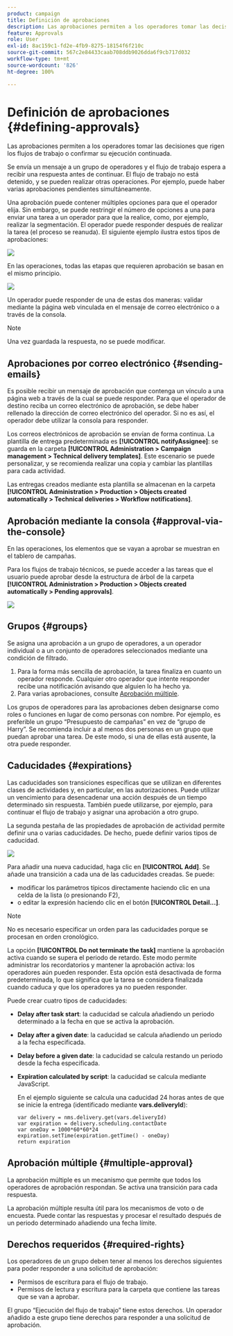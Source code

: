 ```yaml
---
product: campaign
title: Definición de aprobaciones
description: Las aprobaciones permiten a los operadores tomar las decisiones que rigen los flujos de trabajo o confirmar su ejecución continuada
feature: Approvals
role: User
exl-id: 8ac159c1-fd2e-4fb9-8275-18154f6f210c
source-git-commit: 567c2e84433caab708ddb9026dda6f9cb717d032
workflow-type: tm+mt
source-wordcount: '826'
ht-degree: 100%

---
```


# Definición de aprobaciones {#defining-approvals}



Las aprobaciones permiten a los operadores tomar las decisiones que rigen los flujos de trabajo o confirmar su ejecución continuada.

Se envía un mensaje a un grupo de operadores y el flujo de trabajo espera a recibir una respuesta antes de continuar. El flujo de trabajo no está detenido, y se pueden realizar otras operaciones. Por ejemplo, puede haber varias aprobaciones pendientes simultáneamente.

Una aprobación puede contener múltiples opciones para que el operador elija. Sin embargo, se puede restringir el número de opciones a una para enviar una tarea a un operador para que la realice, como, por ejemplo, realizar la segmentación. El operador puede responder después de realizar la tarea (el proceso se reanuda). El siguiente ejemplo ilustra estos tipos de aprobaciones:

![](assets/validation-1.png)

En las operaciones, todas las etapas que requieren aprobación se basan en el mismo principio.

![](assets/validation-1-in-op.png)

Un operador puede responder de una de estas dos maneras: validar mediante la página web vinculada en el mensaje de correo electrónico o a través de la consola.

>[!NOTE]
>
>Una vez guardada la respuesta, no se puede modificar.

## Aprobaciones por correo electrónico {#sending-emails}

Es posible recibir un mensaje de aprobación que contenga un vínculo a una página web a través de la cual se puede responder. Para que el operador de destino reciba un correo electrónico de aprobación, se debe haber rellenado la dirección de correo electrónico del operador. Si no es así, el operador debe utilizar la consola para responder.

Los correos electrónicos de aprobación se envían de forma continua. La plantilla de entrega predeterminada es **[!UICONTROL notifyAssignee]**: se guarda en la carpeta **[!UICONTROL Administration > Campaign management > Technical delivery templates]**. Este escenario se puede personalizar, y se recomienda realizar una copia y cambiar las plantillas para cada actividad.

Las entregas creados mediante esta plantilla se almacenan en la carpeta **[!UICONTROL Administration > Production > Objects created automatically > Technical deliveries > Workflow notifications]**.

## Aprobación mediante la consola {#approval-via-the-console}

En las operaciones, los elementos que se vayan a aprobar se muestran en el tablero de campañas.

Para los flujos de trabajo técnicos, se puede acceder a las tareas que el usuario puede aprobar desde la estructura de árbol de la carpeta **[!UICONTROL Administration > Production > Objects created automatically > Pending approvals]**.

![](assets/validation-node.png)

## Grupos {#groups}

Se asigna una aprobación a un grupo de operadores, a un operador individual o a un conjunto de operadores seleccionados mediante una condición de filtrado.

1. Para la forma más sencilla de aprobación, la tarea finaliza en cuanto un operador responde. Cualquier otro operador que intente responder recibe una notificación avisando que alguien lo ha hecho ya.
1. Para varias aprobaciones, consulte [Aprobación múltiple](#multiple-approval).

Los grupos de operadores para las aprobaciones deben designarse como roles o funciones en lugar de como personas con nombre. Por ejemplo, es preferible un grupo “Presupuesto de campañas” en vez de “grupo de Harry”. Se recomienda incluir a al menos dos personas en un grupo que puedan aprobar una tarea. De este modo, si una de ellas está ausente, la otra puede responder.

## Caducidades {#expirations}

Las caducidades son transiciones específicas que se utilizan en diferentes clases de actividades y, en particular, en las autorizaciones. Puede utilizar un vencimiento para desencadenar una acción después de un tiempo determinado sin respuesta. También puede utilizarse, por ejemplo, para continuar el flujo de trabajo y asignar una aprobación a otro grupo.

La segunda pestaña de las propiedades de aprobación de actividad permite definir una o varias caducidades. De hecho, puede definir varios tipos de caducidad.

![](assets/expiration.png)

Para añadir una nueva caducidad, haga clic en **[!UICONTROL Add]**. Se añade una transición a cada una de las caducidades creadas. Se puede:

* modificar los parámetros típicos directamente haciendo clic en una celda de la lista (o presionando F2),
* o editar la expresión haciendo clic en el botón **[!UICONTROL Detail...]**.

>[!NOTE]
>
>No es necesario especificar un orden para las caducidades porque se procesan en orden cronológico.

La opción **[!UICONTROL Do not terminate the task]** mantiene la aprobación activa cuando se supera el periodo de retardo. Este modo permite administrar los recordatorios y mantener la aprobación activa: los operadores aún pueden responder. Esta opción está desactivada de forma predeterminada, lo que significa que la tarea se considera finalizada cuando caduca y que los operadores ya no pueden responder.

Puede crear cuatro tipos de caducidades:

* **Delay after task start**: la caducidad se calcula añadiendo un periodo determinado a la fecha en que se activa la aprobación.
* **Delay after a given date**: la caducidad se calcula añadiendo un periodo a la fecha especificada.
* **Delay before a given date**: la caducidad se calcula restando un periodo desde la fecha especificada.
* **Expiration calculated by script**: la caducidad se calcula mediante JavaScript.

  En el ejemplo siguiente se calcula una caducidad 24 horas antes de que se inicie la entrega (identificado mediante **vars.deliveryId**):

  ```
  var delivery = nms.delivery.get(vars.deliveryId)
  var expiration = delivery.scheduling.contactDate
  var oneDay = 1000*60*60*24
  expiration.setTime(expiration.getTime() - oneDay)
  return expiration
  ```

## Aprobación múltiple {#multiple-approval}

La aprobación múltiple es un mecanismo que permite que todos los operadores de aprobación respondan. Se activa una transición para cada respuesta.

La aprobación múltiple resulta útil para los mecanismos de voto o de encuesta. Puede contar las respuestas y procesar el resultado después de un periodo determinado añadiendo una fecha límite.

## Derechos requeridos {#required-rights}

Los operadores de un grupo deben tener al menos los derechos siguientes para poder responder a una solicitud de aprobación:

* Permisos de escritura para el flujo de trabajo.
* Permisos de lectura y escritura para la carpeta que contiene las tareas que se van a aprobar.

El grupo “Ejecución del flujo de trabajo” tiene estos derechos. Un operador añadido a este grupo tiene derechos para responder a una solicitud de aprobación.
